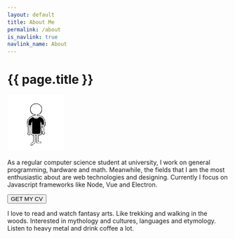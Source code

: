 ```yaml
---
layout: default
title: About Me
permalink: /about
is_navlink: true
navlink_name: About
---
```


# {{ page.title }}

<img src="/assets/images/iconab.png" class="title_image">

As a regular computer science student at university, I work on general programming, hardware and math. Meanwhile, the fields that I am the most enthusiastic about are web technologies and designing. Currently I focus on Javascript frameworks like Node, Vue and Electron.

<button class="default_button" type="button" name="button">GET MY CV</button>

I love to read and watch fantasy arts. Like trekking and walking in the woods. Interested in mythology and cultures, languages and etymology. Listen to heavy metal and drink coffee a lot.

